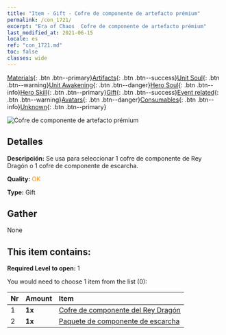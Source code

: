```yaml
---
title: "Item - Gift - Cofre de componente de artefacto prémium"
permalink: /con_1721/
excerpt: "Era of Chaos  Cofre de componente de artefacto prémium"
last_modified_at: 2021-06-15
locale: es
ref: "con_1721.md"
toc: false
classes: wide
---
```

 [Materials](/ItemsES/){: .btn .btn--primary}[Artifacts](/ItemsES/Artifacts/){: .btn .btn--success}[Unit Soul](/ItemsES/UnitSoul/){: .btn .btn--warning}[Unit Awakening](/ItemsES/UnitAwakening/){: .btn .btn--danger}[Hero Soul](/ItemsES/HeroSoul/){: .btn .btn--info}[Hero Skill](/ItemsES/HeroSkill/){: .btn .btn--primary}[Gift](/ItemsES/Gift/){: .btn .btn--success}[Event related](/ItemsES/Events/){: .btn .btn--warning}[Avatars](/ItemsES/Avatars/){: .btn .btn--danger}[Consumables](/ItemsES/Consumables/){: .btn .btn--info}[Unknown](/ItemsES/Unknown/){: .btn .btn--primary}

 ![Cofre de componente de artefacto prémium](/images/t/i_906054.png)

## Detalles
 **Descripción:** Se usa para seleccionar 1 cofre de componente de Rey Dragón o 1 cofre de componente de escarcha.

 **Quality:** <span style="color: #FF8C00">OK</span>

 **Type:** Gift

## Gather

  None

## This item contains:

 **Required Level to open:** 1

 You would need to choose 1 item from the list (0):

  | Nr | Amount |     Item    |
  |:---|:-------|:------------|
  | 1 |  **1x** | [Cofre de componente del Rey Dragón](/ItemsES/con_1348/) |  | 
  | 2 |  **1x** | [Paquete de componente de escarcha](/ItemsES/con_1352/) |  | 
